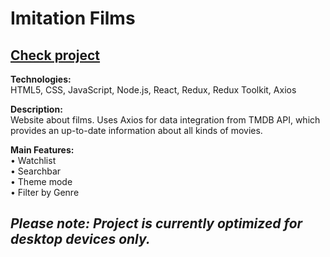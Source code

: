 # Imitation Films  

## [Check project](https://imitation-films.vercel.app/movie)

**Technologies:**
<br />
HTML5, CSS, JavaScript, Node.js, React, Redux, Redux Toolkit, Axios

**Description:**
<br />
Website about films. Uses Axios for data integration from TMDB API, which provides an up-to-date information about all kinds of movies.

**Main Features:**
<br />
• Watchlist 
<br />
• Searchbar 
<br />
• Theme mode 
<br />
• Filter by Genre


## _Please note: Project is currently optimized for desktop devices only._
